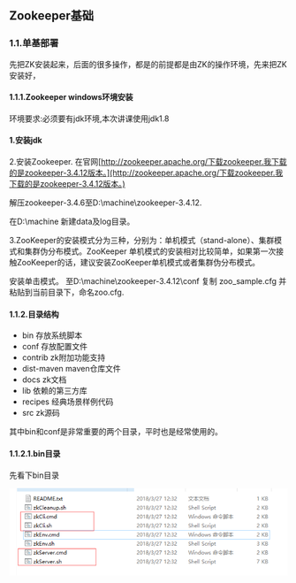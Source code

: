 ## Zookeeper基础

### 1.1.单基部署

先把ZK安装起来，后面的很多操作，都是的前提都是由ZK的操作环境，先来把ZK安装好，

#### 1.1.1.Zookeeper windows环境安装

环境要求:必须要有jdk环境,本次讲课使用jdk1.8

#### 1.安装jdk

2.安装Zookeeper. 在官网[http://zookeeper.apache.org/下载zookeeper.我下载的是zookeeper-3.4.12版本。](http://zookeeper.apache.org/下载zookeeper.我下载的是zookeeper-3.4.12版本。)

解压zookeeper-3.4.6至D:\machine\zookeeper-3.4.12.

在D:\machine 新建data及log目录。

3.ZooKeeper的安装模式分为三种，分别为：单机模式（stand-alone）、集群模式和集群伪分布模式。ZooKeeper 单机模式的安装相对比较简单，如果第一次接触ZooKeeper的话，建议安装ZooKeeper单机模式或者集群伪分布模式。

安装单击模式。 至D:\machine\zookeeper-3.4.12\conf 复制 zoo\_sample.cfg 并粘贴到当前目录下，命名zoo.cfg.

#### 1.1.2.目录结构

* bin             存放系统脚本
* conf            存放配置文件
* contrib          zk附加功能支持
* dist-maven       maven仓库文件
* docs            zk文档
* lib              依赖的第三方库
* recipes          经典场景样例代码
* src             zk源码

其中bin和conf是非常重要的两个目录，平时也是经常使用的。

#### 1.1.2.1.bin目录

先看下bin目录

![](/assets/21781h2dsgfhg8.png)



